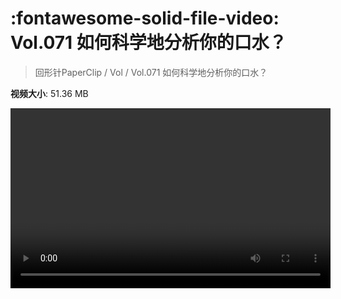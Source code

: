 # :fontawesome-solid-file-video: Vol.071 如何科学地分析你的口水？

> 回形针PaperClip / Vol / Vol.071 如何科学地分析你的口水？

**视频大小**: 51.36 MB

<video id="V-cf72cae8b83460bc4d40aae994658250" width="512" height="288" preload="none" playsinline webkit-playsinline></video>